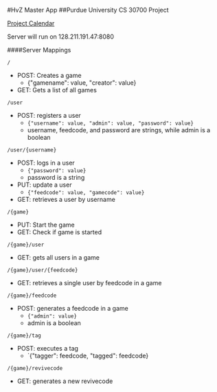 #HvZ Master App
##Purdue University CS 30700 Project

[Project Calendar](https://www.google.com/calendar/embed?src=9nbo43qa79nmsmpnseo66n64oo%40group.calendar.google.com&ctz=America/New_York)

Server will run on 128.211.191.47:8080


####Server Mappings

`/`

 * POST: Creates a game
 	* {"gamename": value, "creator": value}
 * GET: Gets a list of all games

`/user`

 * POST: registers a user
 	* `{"username": value, "admin": value, "password": value}`
 	* username, feedcode, and password are strings, while admin is a boolean


`/user/{username}`

 * POST: logs in a user
 	* `{"password": value}`
 	* password is a string
 * PUT: update a user
 	* `{"feedcode": value, "gamecode": value}`
 * GET:  retrieves a user by username

`/{game}`

 * PUT: Start the game
 * GET: Check if game is started

`/{game}/user`

 * GET: gets all users in a game

`/{game}/user/{feedcode}`

 * GET: retrieves a single user by feedcode in a game

`/{game}/feedcode`

 * POST: generates a feedcode in a game
 	* `{"admin": value}`
 	* admin is a boolean

`/{game}/tag`

 * POST: executes a tag
 	* `{"tagger": feedcode, "tagged": feedcode}

 `/{game}/revivecode`

  * GET: generates a new revivecode
